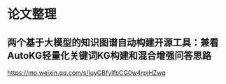 # 论文整理

## 两个基于大模型的知识图谱自动构建开源工具：兼看AutoKG轻量化关键词KG构建和混合增强问答思路

https://mp.weixin.qq.com/s/iuyGBfylfbCG0w4rpjHZwg